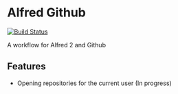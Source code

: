 # Alfred Github

[![Build Status](https://travis-ci.org/cookiefission/alfred-github.svg?branch=master)](https://travis-ci.org/cookiefission/alfred-github)

A workflow for Alfred 2 and Github

## Features

- Opening repositories for the current user (In progress)

